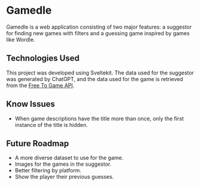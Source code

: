 # Gamedle
Gamedle is a web application consisting of two major features: a suggestor for finding new games with filters and a guessing game inspired by games like Wordle.

## Technologies Used
This project was developed using Sveltekit.
The data used for the suggestor was generated by ChatGPT, and the data used for the game is retrieved from the [Free To Game API](https://www.freetogame.com/api-doc).

## Know Issues
 - When game descriptions have the title more than once, only the first instance of the title is hidden.

## Future Roadmap
 - A more diverse dataset to use for the game.
 - Images for the games in the suggestor.
 - Better filtering by platform.
 - Show the player their previous guesses.
